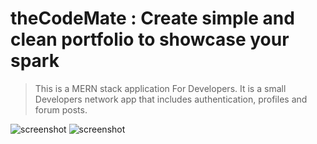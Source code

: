 # theCodeMate : Create simple and clean portfolio to showcase your spark

> This is a MERN stack application For Developers. It is a small Developers network app that includes authentication, profiles and forum posts.


![screenshot](https://i.ibb.co/y5fK4Bn/Screenshot-158.png)
![screenshot](https://i.ibb.co/fHgwrQz/Screenshot-157.png)
